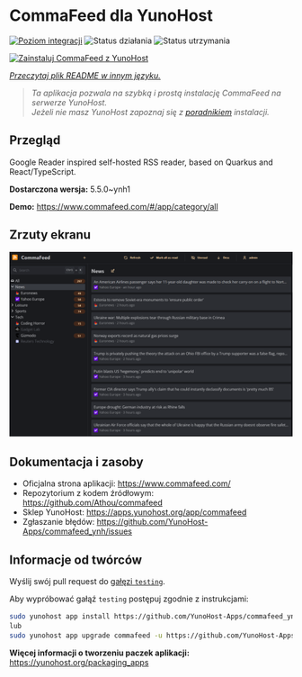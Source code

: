 <!--
To README zostało automatycznie wygenerowane przez <https://github.com/YunoHost/apps/tree/master/tools/readme_generator>
Nie powinno być ono edytowane ręcznie.
-->

# CommaFeed dla YunoHost

[![Poziom integracji](https://apps.yunohost.org/badge/integration/commafeed)](https://ci-apps.yunohost.org/ci/apps/commafeed/)
![Status działania](https://apps.yunohost.org/badge/state/commafeed)
![Status utrzymania](https://apps.yunohost.org/badge/maintained/commafeed)

[![Zainstaluj CommaFeed z YunoHost](https://install-app.yunohost.org/install-with-yunohost.svg)](https://install-app.yunohost.org/?app=commafeed)

*[Przeczytaj plik README w innym języku.](./ALL_README.md)*

> *Ta aplikacja pozwala na szybką i prostą instalację CommaFeed na serwerze YunoHost.*  
> *Jeżeli nie masz YunoHost zapoznaj się z [poradnikiem](https://yunohost.org/install) instalacji.*

## Przegląd

Google Reader inspired self-hosted RSS reader, based on Quarkus and React/TypeScript.

**Dostarczona wersja:** 5.5.0~ynh1

**Demo:** <https://www.commafeed.com/#/app/category/all>

## Zrzuty ekranu

![Zrzut ekranu z CommaFeed](./doc/screenshots/screenshot.png)

## Dokumentacja i zasoby

- Oficjalna strona aplikacji: <https://www.commafeed.com/>
- Repozytorium z kodem źródłowym: <https://github.com/Athou/commafeed>
- Sklep YunoHost: <https://apps.yunohost.org/app/commafeed>
- Zgłaszanie błędów: <https://github.com/YunoHost-Apps/commafeed_ynh/issues>

## Informacje od twórców

Wyślij swój pull request do [gałęzi `testing`](https://github.com/YunoHost-Apps/commafeed_ynh/tree/testing).

Aby wypróbować gałąź `testing` postępuj zgodnie z instrukcjami:

```bash
sudo yunohost app install https://github.com/YunoHost-Apps/commafeed_ynh/tree/testing --debug
lub
sudo yunohost app upgrade commafeed -u https://github.com/YunoHost-Apps/commafeed_ynh/tree/testing --debug
```

**Więcej informacji o tworzeniu paczek aplikacji:** <https://yunohost.org/packaging_apps>
